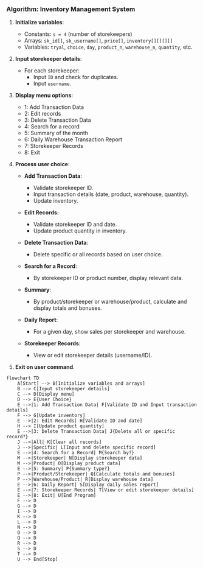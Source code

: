 ### Algorithm: Inventory Management System

1. **Initialize variables**:
   - Constants: `s = 4` (number of storekeepers)
   - Arrays: `sk_id[]`, `sk_username[]`, `price[]`, `inventory[][][][]`
   - Variables: `tryal`, `choice`, `day`, `product_n`, `warehouse_n`, `quantity`, etc.

2. **Input storekeeper details**:
   - For each storekeeper:
     - Input `ID` and check for duplicates.
     - Input `username`.

3. **Display menu options**:
   - 1: Add Transaction Data
   - 2: Edit records
   - 3: Delete Transaction Data
   - 4: Search for a record
   - 5: Summary of the month
   - 6: Daily Warehouse Transaction Report
   - 7: Storekeeper Records
   - 8: Exit

4. **Process user choice**:
   - **Add Transaction Data**:
     - Validate storekeeper ID.
     - Input transaction details (date, product, warehouse, quantity).
     - Update inventory.

   - **Edit Records**:
     - Validate storekeeper ID and date.
     - Update product quantity in inventory.

   - **Delete Transaction Data**:
     - Delete specific or all records based on user choice.

   - **Search for a Record**:
     - By storekeeper ID or product number, display relevant data.

   - **Summary**:
     - By product/storekeeper or warehouse/product, calculate and display totals and bonuses.

   - **Daily Report**:
     - For a given day, show sales per storekeeper and warehouse.

   - **Storekeeper Records**:
     - View or edit storekeeper details (username/ID).

5. **Exit on user command**.




























```mermaid
flowchart TD
    A[Start] --> B[Initialize variables and arrays]
    B --> C[Input storekeeper details]
    C --> D[Display menu]
    D --> E{User Choice}
    E -->|1: Add Transaction Data| F[Validate ID and Input transaction details]
    F --> G[Update inventory]
    E -->|2: Edit Records| H[Validate ID and date]
    H --> I[Update product quantity]
    E -->|3: Delete Transaction Data| J{Delete all or specific record?}
    J -->|All| K[Clear all records]
    J -->|Specific| L[Input and delete specific record]
    E -->|4: Search for a Record| M{Search by?}
    M -->|Storekeeper| N[Display storekeeper data]
    M -->|Product| O[Display product data]
    E -->|5: Summary| P{Summary type?}
    P -->|Product/Storekeeper| Q[Calculate totals and bonuses]
    P -->|Warehouse/Product| R[Display warehouse data]
    E -->|6: Daily Report| S[Display daily sales report]
    E -->|7: Storekeeper Records| T[View or edit storekeeper details]
    E -->|8: Exit| U[End Program]
    F --> D
    G --> D
    I --> D
    K --> D
    L --> D
    N --> D
    O --> D
    Q --> D
    R --> D
    S --> D
    T --> D
    U --> End[Stop]
